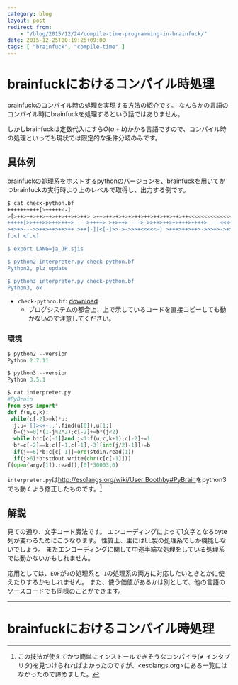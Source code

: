 ```yaml
---
category: blog
layout: post
redirect_from:
    - "/blog/2015/12/24/compile-time-programming-in-brainfuck/"
date: 2015-12-25T00:19:25+09:00
tags: [ "brainfuck", "compile-time" ]
---
```


# brainfuckにおけるコンパイル時処理

brainfuckのコンパイル時の処理を実現する方法の紹介です。
なんらかの言語のコンパイル時にbrainfuckを処理するという話ではありません。

しかしbrainfuckは定数代入にすら$O(a+b)$かかる言語ですので、コンパイル時の処理といっても現状では限定的な条件分岐のみです。

<!-- more -->

## 具体例

brainfuckの処理系をホストするpythonのバージョンを、brainfuckを用いてかつbrainfuckの実行時より上のレベルで取得し、出力する例です。

``` sh
$ cat check-python.bf
++++++++++[>+++++<-]
>[>++>++>++>++>++>++>+>++> >++>++>+>+>+>++>++>++>++>++>++<<<<<<<<<<<<<<<<<<<<-]
+++++[>>+++>>>++>+++>---->++++> >+>++>---->->>++>++>+>+++>++++>----<<<<<<<<<<<<<<<<<<<<-]
>+>+>--->>++>++>++>++ >++[-][<[-]>>->->>>+<<<<<-] >+++>++>++>->>>+>->+>+>
[.<] <[.<]

$ export LANG=ja_JP.sjis

$ python2 interpreter.py check-python.bf
Python2, plz update

$ python3 interpreter.py check-python.bf
Python3, ok
```

-   `check-python.bf`: [download](/blog/2015/12/25/compile-time-programming-in-brainfuck/check-python.bf)
    -   ブログシステムの都合上、上で示しているコードを直接コピーしても動かないので注意してください。

### 環境

``` python
$ python2 --version
Python 2.7.11

$ python3 --version
Python 3.5.1

$ cat interpreter.py
#PyBrain
from sys import*
def f(u,c,k):
 while(c[-2]>=k)*u:
  j,u='[]><+-,.'.find(u[0]),u[1:]
  b=(j>=0)*(1-j%2*2);c[-2]+=b*(j<2)
  while b*c[c[-1]]and j<1:f(u,c,k+1);c[-2]+=1
  b*=c[-2]==k;c[[-1,c[-1],-3][int(j/2)-1]]+=b
  if(j==6)*b:c[c[-1]]=ord(stdin.read(1))
  if(j>6)*b:stdout.write(chr(c[c[-1]]))
f(open(argv[1]).read(),[0]*30003,0)
```

`interpreter.py`は<http://esolangs.org/wiki/User:Boothby#PyBrain>をpython3でも動くよう修正したものです。[^1]

## 解説

見ての通り、文字コード魔法です。
エンコーディングによって1文字となるbyte列が変わるためにこうなります。
性質上、主にはLL製の処理系でしか機能しないでしょう。
またエンコーディングに関して中途半端な処理をしている処理系では動かないかもしれません。

応用としては、`EOF`が`0`の処理系と`-1`の処理系の両方に対応したいときとかに使えたりするかもしれません。
また、使う価値があるかは別として、他の言語のソースコードでも同様のことができます。

---

# brainfuckにおけるコンパイル時処理

[^1]: この技法が使えてかつ簡単にインストールできそうなコンパイラ($\ne$ インタプリタ)を見つけられればよかったのですが、<esolangs.org>にある一覧にはなかったので諦めました。
